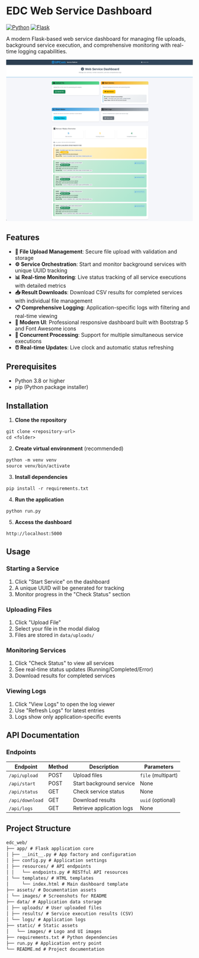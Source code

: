 # EDC Web Service Dashboard

[![Python](https://img.shields.io/badge/python-3.8+-blue.svg)](https://www.python.org/downloads/)
[![Flask](https://img.shields.io/badge/flask-2.3+-green.svg)](https://flask.palletsprojects.com/)

A modern Flask-based web service dashboard for managing file uploads, background service execution, and comprehensive monitoring with real-time logging capabilities.

![Dashboard Screenshot](assets/images/screenshot.png)

## Features

- **📁 File Upload Management**: Secure file upload with validation and storage
- **⚙️ Service Orchestration**: Start and monitor background services with unique UUID tracking
- **📊 Real-time Monitoring**: Live status tracking of all service executions with detailed metrics
- **📥 Result Downloads**: Download CSV results for completed services with individual file management
- **📋 Comprehensive Logging**: Application-specific logs with filtering and real-time viewing
- **🎨 Modern UI**: Professional responsive dashboard built with Bootstrap 5 and Font Awesome icons
- **🔄 Concurrent Processing**: Support for multiple simultaneous service executions
- **⏰ Real-time Updates**: Live clock and automatic status refreshing

## Prerequisites

- Python 3.8 or higher
- pip (Python package installer)

## Installation

1. **Clone the repository**
```
git clone <repository-url>
cd <folder>
```

2. **Create virtual environment** (recommended)
```
python -m venv venv
source venv/bin/activate
```

3. **Install dependencies**
```
pip install -r requirements.txt
```

4. **Run the application**
```
python run.py
```

5. **Access the dashboard**
```
http://localhost:5000
```

## Usage

### Starting a Service
1. Click "Start Service" on the dashboard
2. A unique UUID will be generated for tracking
3. Monitor progress in the "Check Status" section

### Uploading Files
1. Click "Upload File" 
2. Select your file in the modal dialog
3. Files are stored in `data/uploads/`

### Monitoring Services
1. Click "Check Status" to view all services
2. See real-time status updates (Running/Completed/Error)
3. Download results for completed services

### Viewing Logs
1. Click "View Logs" to open the log viewer
2. Use "Refresh Logs" for latest entries
3. Logs show only application-specific events

## API Documentation

### Endpoints

| Endpoint | Method | Description | Parameters |
|----------|--------|-------------|------------|
| `/api/upload` | POST | Upload files | `file` (multipart) |
| `/api/start` | POST | Start background service | None |
| `/api/status` | GET | Check service status | None |
| `/api/download` | GET | Download results | `uuid` (optional) |
| `/api/logs` | GET | Retrieve application logs | None |

## Project Structure

```
edc_web/
├── app/ # Flask application core
│ ├── __init__.py # App factory and configuration
│ ├── config.py # Application settings
│ ├── resources/ # API endpoints
│ │   └── endpoints.py # RESTful API resources
│ └── templates/ # HTML templates
│     └── index.html # Main dashboard template
├── assets/ # Documentation assets
│ └── images/ # Screenshots for README
├── data/ # Application data storage
│ ├── uploads/ # User uploaded files
│ ├── results/ # Service execution results (CSV)
│ └── logs/ # Application logs
├── static/ # Static assets
│   └── images/ # Logo and UI images
├── requirements.txt # Python dependencies
├── run.py # Application entry point
└── README.md # Project documentation
```